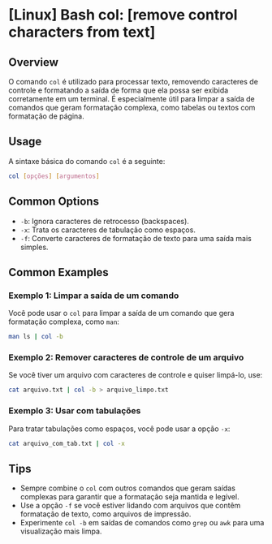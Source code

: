 # [Linux] Bash col: [remove control characters from text]

## Overview
O comando `col` é utilizado para processar texto, removendo caracteres de controle e formatando a saída de forma que ela possa ser exibida corretamente em um terminal. É especialmente útil para limpar a saída de comandos que geram formatação complexa, como tabelas ou textos com formatação de página.

## Usage
A sintaxe básica do comando `col` é a seguinte:

```bash
col [opções] [argumentos]
```

## Common Options
- `-b`: Ignora caracteres de retrocesso (backspaces).
- `-x`: Trata os caracteres de tabulação como espaços.
- `-f`: Converte caracteres de formatação de texto para uma saída mais simples.

## Common Examples

### Exemplo 1: Limpar a saída de um comando
Você pode usar o `col` para limpar a saída de um comando que gera formatação complexa, como `man`:

```bash
man ls | col -b
```

### Exemplo 2: Remover caracteres de controle de um arquivo
Se você tiver um arquivo com caracteres de controle e quiser limpá-lo, use:

```bash
cat arquivo.txt | col -b > arquivo_limpo.txt
```

### Exemplo 3: Usar com tabulações
Para tratar tabulações como espaços, você pode usar a opção `-x`:

```bash
cat arquivo_com_tab.txt | col -x
```

## Tips
- Sempre combine o `col` com outros comandos que geram saídas complexas para garantir que a formatação seja mantida e legível.
- Use a opção `-f` se você estiver lidando com arquivos que contêm formatação de texto, como arquivos de impressão.
- Experimente `col -b` em saídas de comandos como `grep` ou `awk` para uma visualização mais limpa.